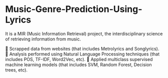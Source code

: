 # Music-Genre-Prediction-Using-Lyrics

It is a MIR (Music Information Retrieval) project, the interdisciplinary science of retrieving information from music.

 Scrapped data from websites (that includes Metrolyrics and Songlyrics).
 Analysis performed using Natural Language Processing techniques (that includes POS, TF-IDF, Word2Vec, etc).
 Applied multiclass supervised machine learning models (that includes SVM, Random Forest, Decision trees, etc).
